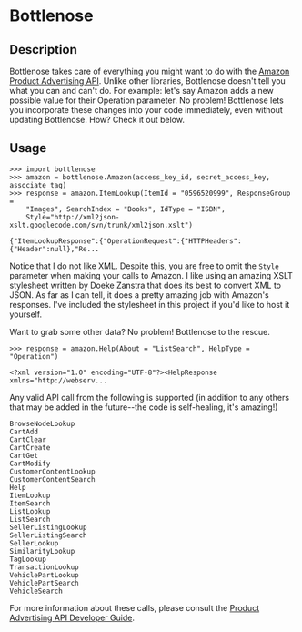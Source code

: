 Bottlenose
==========

Description
-----------

Bottlenose takes care of everything you might want to do with the [Amazon Product Advertising API](http://docs.amazonwebservices.com/AWSECommerceService/latest/DG/index.html).
Unlike other libraries, Bottlenose doesn't tell you what you can and can't
do. For example: let's say Amazon adds a new possible value for their Operation
parameter. No problem! Bottlenose lets you incorporate these changes into your
code immediately, even without updating Bottlenose. How? Check it out below.

Usage
-----

    >>> import bottlenose
    >>> amazon = bottlenose.Amazon(access_key_id, secret_access_key, associate_tag)
    >>> response = amazon.ItemLookup(ItemId = "0596520999", ResponseGroup =
        "Images", SearchIndex = "Books", IdType = "ISBN",
        Style="http://xml2json-xslt.googlecode.com/svn/trunk/xml2json.xslt")

    {"ItemLookupResponse":{"OperationRequest":{"HTTPHeaders":{"Header":null},"Re...

Notice that I do not like XML. Despite this, you are free to omit the `Style`
parameter when making your calls to Amazon. I like using an amazing XSLT
stylesheet written by Doeke Zanstra that does its best to convert XML to JSON.
As far as I can tell, it does a pretty amazing job with Amazon's responses.
I've included the stylesheet in this project if you'd like to host it yourself.

Want to grab some other data? No problem! Bottlenose to the rescue.

    >>> response = amazon.Help(About = "ListSearch", HelpType = "Operation")

    <?xml version="1.0" encoding="UTF-8"?><HelpResponse xmlns="http://webserv...

Any valid API call from the following is supported (in addition to any others
that may be added in the future--the code is self-healing, it's amazing!)

    BrowseNodeLookup
    CartAdd
    CartClear
    CartCreate
    CartGet
    CartModify
    CustomerContentLookup
    CustomerContentSearch
    Help
    ItemLookup
    ItemSearch
    ListLookup
    ListSearch
    SellerListingLookup
    SellerListingSearch
    SellerLookup
    SimilarityLookup
    TagLookup
    TransactionLookup
    VehiclePartLookup
    VehiclePartSearch
    VehicleSearch

For more information about these calls, please consult the 
[Product Advertising API Developer Guide](http://docs.amazonwebservices.com/AWSECommerceService/latest/DG/index.html).

